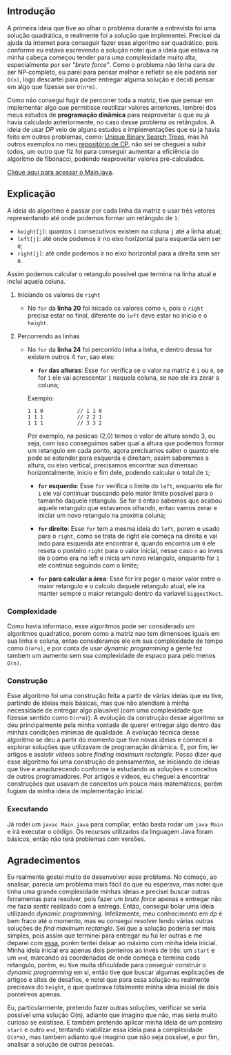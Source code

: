 ## Introdução 

A primeira ideia que tive ao olhar o problema durante a entrevista foi uma solução quadrática, e realmente foi a solução que implementei. Precisei da ajuda da internet para conseguir fazer esse algoritmo ser quadrático, pois conforme eu estava escrevendo a solução notei que a ideia que estava na minha cabeça começou tender para uma complexidade muito alta, especialmente por ser _"brute force"_. Como o problema não tinha cara de ser NP‑completo, eu parei para pensar melhor e refletir se ele poderia ser `O(n)`, logo descartei para poder entregar alguma solução e decidi pensar em algo que fizesse ser `O(n*m)`.

Como não consegui fugir de percorrer toda a matriz, tive que pensar em implementar algo que permitisse reutilizar valores anteriores, lembrei dos meus estudos de **programação dinâmica** para reaproveitar o que eu já havia calculado anteriormente, no caso desse problema os retângulos. A ideia de usar _DP_ veio de alguns estudos e implementações que eu ja havia feito em outros problemas, como: [Unique Binary Search Trees](https://github.com/rickelmedias/Route-120/blob/main/competitive-programming/solutions/leetcode/96-unique-binary-search-trees.py), mas há outros exemplos no meu [repositório de CP](https://github.com/rickelmedias/Route-120/tree/main/competitive-programming), não sei se cheguei a subir todos, um outro que fiz foi para conseguir aumentar a eficiência do algoritmo de fibonacci, podendo reaproveitar valores pré-calculados.

[Clique aqui para acessar o Main.java](./Main.java).

## Explicação

A ideia do algoritmo é passar por cada linha da matriz e usar três vetores representando até onde podemos formar um retângulo de `1`:

- `height[j]`: quantos `1` consecutivos existem na coluna `j` até a linha atual;
- `left[j]`: até onde podemos ir no eixo horizontal para esquerda sem ser `0`;
- `right[j]`: até onde podemos ir no eixo horizontal para a direita sem ser `0`.

Assim podemos calcular o retangulo possível que termina na linha atual e inclui aquela coluna.

1. Iniciando os valores de `right`
    -  No `for` da **linha 20** foi inicado os valores como `n`, pois o `right` precisa estar no final, diferente do `left` deve estar no inicio e o `height`.

2. Percorrendo as linhas
    - No `for` da **linha 24** foi percorrido linha a linha, e dentro dessa for existem outros 4 `for`, sao eles:
        - **`for` das alturas**: Esse `for` verifica se o valor na matriz é `1` ou `0`, se for `1` ele vai acrescentar `1` naquela coluna, se nao ele ira zerar a coluna;

        Exemplo:

        ```
        1 1 0           // 1 1 0
        1 1 1           // 2 2 1
        1 1 1           // 3 3 2
        ```

        Por exemplo, na posicao (2,0) temos o valor de altura sendo 3, ou seja, com isso conseguimos saber qual a altura que podemos formar um retangulo em cada ponto, agora precisamos saber o quanto ele pode se estender para esquerda e direitam, assim saberemos a altura, ou eixo vertical, precisamos encontrar sua dimensao horizontalmente, inicio e fim dele, podendo calcular o total de `1`;

        - **`for` esquerdo**: Esse `for` verifica o limite do `left`, enquanto ele for `1` ele vai continuar buscando pelo maior limite possivel para o tamanho daquele retangulo. Se for `0` entao sabemos que acabou aquele retangulo que estavamos olhando, entao vamos zerar e iniciar um novo retangulo na proxima coluna;

        - **`for` direito**: Esse `for` tem a mesma ideia do `left`, porem e usado para o `right`, como se trata de right ele começa na direita e vai indo para esquerda ate encontrar `0`, quando encontra um `0` ele reseta o ponteiro `right` para o valor inicial, nesse caso `n` ao inves de `0` como era no left e inicia um novo retangulo, enquanto for `1` ele continua seguindo com o limite;

        - **`for` para calcular a área**: Esse for ira pegar o maior valor entre o maior retangulo e o calculo daquele retangulo atual, ele ira manter sempre o maior retangulo dentro da variavel `biggestRect`.

### Complexidade

Como havia informaco, esse algoritmos pode ser considerado um algoritmos quadratico, porem como a matriz nao tem dimensoes iguais em sua linha e coluna, entao consideramos ele em sua complexidade de tempo como `O(m*n)`, e por conta de usar _dynamic programming_ a gente fez tambem um aumento sem sua complexidade de espaco para pelo menos `O(n)`.

### Construção

Esse algoritmo foi uma construção feita a partir de várias ideias que eu tive, partindo de ideias mais básicas, mas que não atendiam à minha necessidade de entregar algo plausível (com uma complexidade que fizesse sentido como `O(n*m)`). A evolução da construção desse algoritmo se deu principalmente pela minha vontade de querer entregar algo dentro das minhas condições mínimas de qualidade. A evolução técnica desse algoritmo se deu a partir do momento que tive novas ideias e comecei a explorar soluções que utilizavam de programação dinâmica. E, por fim, ler artigos e assistir vídeos sobre _finding maximum rectangle_. Posso dizer que esse algoritmo foi uma construção de pensamentos, se iniciando de ideias que tive e amadurecendo conforme ia estudando as soluções e conceitos de outros programadores. Por artigos e vídeos, eu cheguei a encontrar construções que usavam de conceitos um pouco mais matemáticos, porém fugiam da minha ideia de implementação inicial.

### Executando

Já rodei um `javac Main.java` para compilar, então basta rodar um `java Main` e irá executar o código. Os recursos utilizados da linguagem Java foram básicos, então não terá problemas com versões.

## Agradecimentos

Eu realmente gostei muito de desenvolver esse problema. No começo, ao analisar, parecia um problema mais fácil do que eu esperava, mas notei que tinha uma grande complexidade minhas ideias e precisei buscar outras ferramentas para resolver, pois fazer um _brute force_ apenas e entregar não me fazia sentir realizado com a entrega. Então, consegui bolar uma ideia utilizando _dynamic programming_. Infelizmente, meu conhecimento em _dp_ é bem fraco até o momento, mas eu consegui resolver lendo várias outras soluções de _find maximum rectangle_. Sei que a solução poderia ser mais simples, pois assim que terminei para entregar eu fui ler outras e me deparei com [essa](https://guides.codepath.org/compsci/Maximal-Rectangle), porém tentei deixar ao máximo com minha ideia inicial. Minha ideia inicial era apenas dois ponteiros ao invés de três: um `start` e um `end`, marcando as coordenadas de onde começa e termina cada retangulo, porém, eu tive muita dificuldade para conseguir construir o _dynamic programming_ em si, então tive que buscar algumas explicações de artigos e sites de desafios, e notei que para essa solução eu realmente precisava do `height`, o que quebrava totalmente minha ideia inicial de dois ponteireos apenas.

Eu, particularmente, pretendo fazer outras soluções, verificar se seria possível uma solução O(n), adianto que imagino que não, mas seria muito curioso se existisse. E também pretendo aplicar minha ideia de um ponteiro `start` e outro `end`, tentando viabilizar essa ideia para a complexidade `O(n*m)`, mas tambem adianto que imagino que não seja possível, e por fim, analisar a solução de outras pessoas.